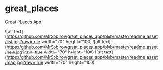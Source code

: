 # great_places

Great PLaces App

![alt text](https://github.com/MrSobirov/great_places_app/blob/master/readme_asset/list.jpg?raw=true width="70" height="100)
![alt text](https://github.com/MrSobirov/great_places_app/blob/master/readme_asset/new.jpg?raw=true width="70" height="100)
![alt text](https://github.com/MrSobirov/great_places_app/blob/master/readme_asset/map.jpg?raw=true width="70" height="100)


